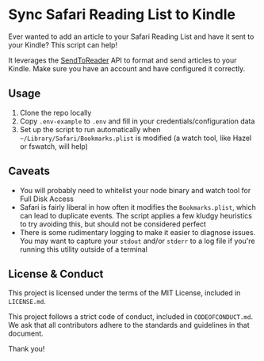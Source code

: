 # Sync Safari Reading List to Kindle

Ever wanted to add an article to your Safari Reading List and have it sent to your Kindle? This script can help!

It leverages the [SendToReader](https://sendtoreader.com) API to format and send articles to your Kindle. Make sure you have an account and have configured it correctly.

## Usage

1. Clone the repo locally
2. Copy `.env-example` to `.env` and fill in your credentials/configuration data
3. Set up the script to run automatically when `~/Library/Safari/Bookmarks.plist` is modified (a watch tool, like Hazel or fswatch, will help)

## Caveats

+ You will probably need to whitelist your node binary and watch tool for Full Disk Access
+ Safari is fairly liberal in how often it modifies the `Bookmarks.plist`, which can lead to duplicate events. The script applies a few kludgy heuristics to try avoiding this, but should not be considered perfect
+ There is some rudimentary logging to make it easier to diagnose issues. You may want to capture your `stdout` and/or `stderr` to a log file if you're running this utility outside of a terminal

## License & Conduct

This project is licensed under the terms of the MIT License, included in `LICENSE.md`.

This project follows a strict code of conduct, included in `CODEOFCONDUCT.md`. We ask that all contributors adhere to the standards and guidelines in that document.

Thank you!
